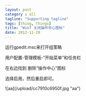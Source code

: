 ```yaml
---
layout: post
category : all
tagline: "Supporting tagline"
tags: [thing, things]
title: "Win7 关闭操作中心图标"
date: 2012-11-20
---
```

运行gpedit.msc来打开组策略    
    
用户配置\-管理模板\-“开始菜单”和任务栏    
    
在右边找到 删除“操作中心”图标    
    
选择启用，然后重启即可。    
    
!\[aa\](/upload/cc7910c6950f.jpg "aa")